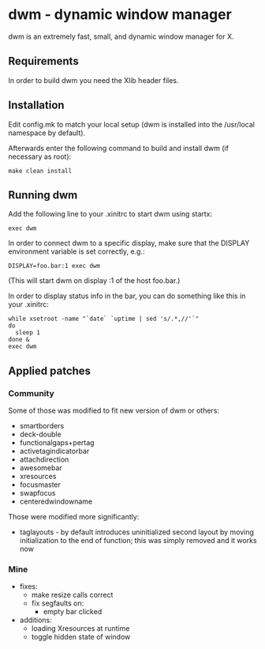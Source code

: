 # dwm - dynamic window manager

dwm is an extremely fast, small, and dynamic window manager for X.

## Requirements

In order to build dwm you need the Xlib header files.

## Installation

Edit config.mk to match your local setup (dwm is installed into
the /usr/local namespace by default).

Afterwards enter the following command to build and install dwm (if
necessary as root):

```
make clean install
```

## Running dwm

Add the following line to your .xinitrc to start dwm using startx:

```
exec dwm
```

In order to connect dwm to a specific display, make sure that
the DISPLAY environment variable is set correctly, e.g.:

```
DISPLAY=foo.bar:1 exec dwm
```

(This will start dwm on display :1 of the host foo.bar.)

In order to display status info in the bar, you can do something
like this in your .xinitrc:

```
while xsetroot -name "`date` `uptime | sed 's/.*,//'`"
do
  sleep 1
done &
exec dwm
```

## Applied patches

### Community

Some of those was modified to fit new version of dwm or others:

- smartborders
- deck-double
- functionalgaps+pertag
- activetagindicatorbar
- attachdirection
- awesomebar
- xresources
- focusmaster
- swapfocus
- centeredwindowname

Those were modified more significantly:
- taglayouts - by default introduces uninitialized second layout by 
  moving initialization to the end of function; this was simply removed 
  and it works now

### Mine

- fixes:
  * make resize calls correct
  * fix segfaults on:
    + empty bar clicked
- additions:
  * loading Xresources at runtime
  * toggle hidden state of window
